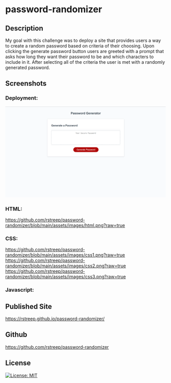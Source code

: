 # password-randomizer

## Description

My goal with this challenge was to deploy a site that provides users a way to create a random password based on criteria of their choosing. Upon clicking the generate password button users are greeted with a prompt that asks how long they want their password to be and which characters to include in it. After selecting all of the criteria the user is met with a randomly generated password.

## Screenshots

### Deployment:

![Live Deployment](/assets/images/livedeployment.png)

### HTML:

https://github.com/rstreep/password-randomizer/blob/main/assets/images/html.png?raw=true

### CSS:

https://github.com/rstreep/password-randomizer/blob/main/assets/images/css1.png?raw=true
https://github.com/rstreep/password-randomizer/blob/main/assets/images/css2.png?raw=true
https://github.com/rstreep/password-randomizer/blob/main/assets/images/css3.png?raw=true

### Javascript:



## Published Site
https://rstreep.github.io/password-randomizer/

## Github
https://github.com/rstreep/password-randomizer

## License

[![License: MIT](https://img.shields.io/badge/License-MIT-yellow.svg)](https://opensource.org/licenses/MIT)